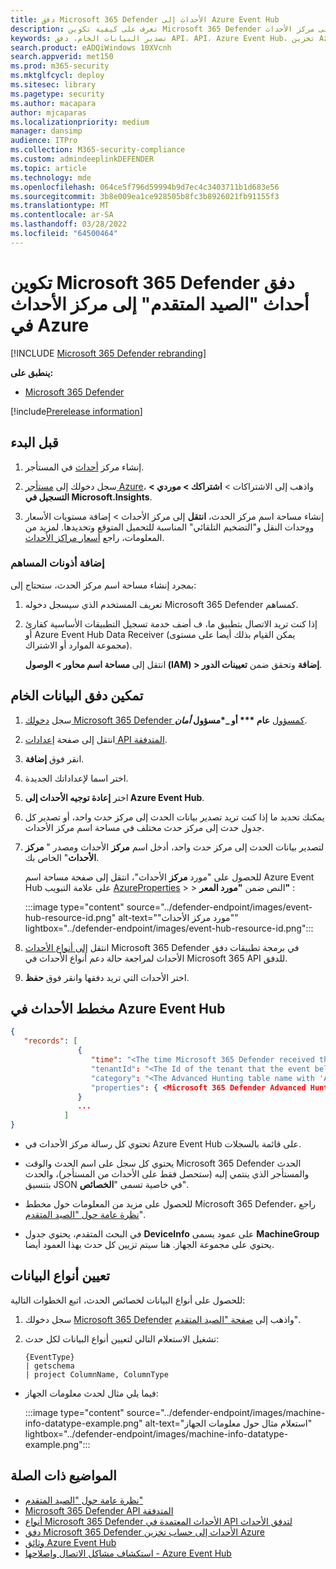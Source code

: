 ```yaml
---
title: دفق Microsoft 365 Defender الأحداث إلى Azure Event Hub
description: تعرف على كيفية تكوين Microsoft 365 Defender لبث أحداث "البحث المتقدم" إلى مركز الأحداث.
keywords: تصدير البيانات الخام، دفق API، API، Azure Event Hub، تخزين Azure، حساب التخزين، البحث المتقدم، مشاركة البيانات الخام
search.product: eADQiWindows 10XVcnh
search.appverid: met150
ms.prod: m365-security
ms.mktglfcycl: deploy
ms.sitesec: library
ms.pagetype: security
ms.author: macapara
author: mjcaparas
ms.localizationpriority: medium
manager: dansimp
audience: ITPro
ms.collection: M365-security-compliance
ms.custom: admindeeplinkDEFENDER
ms.topic: article
ms.technology: mde
ms.openlocfilehash: 064ce5f796d59994b9d7ec4c3403711b1d683e56
ms.sourcegitcommit: 3b8e009ea1ce928505b8fc3b8926021fb91155f3
ms.translationtype: MT
ms.contentlocale: ar-SA
ms.lasthandoff: 03/28/2022
ms.locfileid: "64500464"
---
```

# <a name="configure-microsoft-365-defender-to-stream-advanced-hunting-events-to-your-azure-event-hub"></a>تكوين Microsoft 365 Defender دفق أحداث "الصيد المتقدم" إلى مركز الأحداث في Azure

[!INCLUDE [Microsoft 365 Defender rebranding](../../includes/microsoft-defender.md)]


**ينطبق على:**
- [Microsoft 365 Defender](https://go.microsoft.com/fwlink/?linkid=2118804)

[!include[Prerelease information](../../includes/prerelease.md)]

## <a name="before-you-begin"></a>قبل البدء

1. إنشاء مركز [أحداث](/azure/event-hubs/) في المستأجر.

2. سجل دخولك إلى [مستأجر Azure](https://ms.portal.azure.com/)، واذهب إلى الاشتراكات > **اشتراكك > موردي > التسجيل في Microsoft.Insights**.

3. إنشاء مساحة اسم مركز الحدث، **انتقل** إلى مركز الأحداث > إضافة مستويات الأسعار ووحدات النقل و"التضخيم التلقائي" المناسبة للتحميل المتوقع وتحديدها. لمزيد من المعلومات، راجع [أسعار مراكز الأحداث](https://azure.microsoft.com/pricing/details/event-hubs/).

### <a name="add-contributor-permissions"></a>إضافة أذونات المساهم

بمجرد إنشاء مساحة اسم مركز الحدث، ستحتاج إلى:

1. تعريف المستخدم الذي سيسجل دخوله Microsoft 365 Defender كمساهم.

2. إذا كنت تريد الاتصال بتطبيق ما، ف أضف خدمة تسجيل التطبيقات الأساسية كقارئ أو Azure Event Hub Data Receiver (يمكن القيام بذلك أيضا على مستوى مجموعة الموارد أو الاشتراك).

    انتقل إلى **مساحة اسم محاور > الوصول (IAM) > إضافة** وتحقق ضمن **تعيينات الدور**.

## <a name="enable-raw-data-streaming"></a>تمكين دفق البيانات الخام

1. سجل <a href="https://go.microsoft.com/fwlink/p/?linkid=2077139" target="_blank">دخولك Microsoft 365 Defender كمسؤول</a> **عام *** أو _*مسؤول _أمان_**.

2. انتقل إلى صفحة [إعدادات API المتدفقة](https://security.microsoft.com/settings/mtp_settings/raw_data_export).

3. انقر فوق **إضافة**.

4. اختر اسما لإعداداتك الجديدة.

5. اختر **إعادة توجيه الأحداث إلى Azure Event Hub**.

6. يمكنك تحديد ما إذا كنت تريد تصدير بيانات الحدث إلى مركز حدث واحد، أو تصدير كل جدول حدث إلى مركز حدث مختلف في مساحة اسم مركز الأحداث.

7. لتصدير بيانات الحدث إلى مركز حدث واحد، أدخل اسم **مركز** الأحداث ومصدر " **مركز الأحداث**" الخاص بك.

   للحصول على "مورد **مركز** الأحداث"، انتقل إلى صفحة مساحة اسم Azure Event Hub على علامة التبويب [AzureProperties](https://ms.portal.azure.com/) >  > النص ضمن **"مورد المعر"** :

   :::image type="content" source="../defender-endpoint/images/event-hub-resource-id.png" alt-text="&quot;مورد مركز الأحداث&quot;" lightbox="../defender-endpoint/images/event-hub-resource-id.png":::

8. انتقل [إلى أنواع الأحداث](supported-event-types.md) Microsoft 365 Defender في برمجة تطبيقات دفق الأحداث لمراجعة حالة دعم أنواع الأحداث في Microsoft 365 API للدفق.

9. اختر الأحداث التي تريد دفقها وانقر فوق **حفظ**.

## <a name="the-schema-of-the-events-in-azure-event-hub"></a>مخطط الأحداث في Azure Event Hub

```JSON
{
   "records": [
               {
                  "time": "<The time Microsoft 365 Defender received the event>"
                  "tenantId": "<The Id of the tenant that the event belongs to>"
                  "category": "<The Advanced Hunting table name with 'AdvancedHunting-' prefix>"
                  "properties": { <Microsoft 365 Defender Advanced Hunting event as Json> }
               }
               ...
            ]
}
```

- تحتوي كل رسالة مركز الأحداث في Azure Event Hub على قائمة بالسجلات.

- يحتوي كل سجل على اسم الحدث والوقت Microsoft 365 Defender الحدث والمستأجر الذي ينتمي إليه (ستحصل فقط على الأحداث من المستأجر)، والحدث بتنسيق JSON في خاصية تسمى "**الخصائص**".

- للحصول على مزيد من المعلومات حول مخطط Microsoft 365 Defender، راجع [نظرة عامة حول "الصيد المتقدم](advanced-hunting-overview.md)".

- في البحث المتقدم، يحتوي جدول **DeviceInfo** على عمود يسمى **MachineGroup** يحتوي على مجموعة الجهاز. هنا سيتم تزيين كل حدث بهذا العمود أيضا.

## <a name="data-types-mapping"></a>تعيين أنواع البيانات

للحصول على أنواع البيانات لخصائص الحدث، اتبع الخطوات التالية:

1. سجل دخولك <a href="https://go.microsoft.com/fwlink/p/?linkid=2077139" target="_blank">Microsoft 365 Defender</a> واذهب إلى [صفحة "الصيد المتقدم](https://security.microsoft.com/hunting-package)".

2. تشغيل الاستعلام التالي لتعيين أنواع البيانات لكل حدث:

   ```kusto
   {EventType}
   | getschema
   | project ColumnName, ColumnType
   ```

- فيما يلي مثال لحدث معلومات الجهاز:

  :::image type="content" source="../defender-endpoint/images/machine-info-datatype-example.png" alt-text="استعلام مثال حول معلومات الجهاز" lightbox="../defender-endpoint/images/machine-info-datatype-example.png":::

## <a name="related-topics"></a>المواضيع ذات الصلة

- [نظرة عامة حول "الصيد المتقدم"](advanced-hunting-overview.md)
- [Microsoft 365 Defender API المتدفقة](streaming-api.md)
- [أنواع Microsoft 365 Defender الأحداث المعتمدة في API لتدفق الأحداث](supported-event-types.md)
- [دفق Microsoft 365 Defender الأحداث إلى حساب تخزين Azure](streaming-api-storage.md)
- [وثائق Azure Event Hub](/azure/event-hubs/)
- [استكشاف مشاكل الاتصال وإصلاحها - Azure Event Hub](/azure/event-hubs/troubleshooting-guide)
